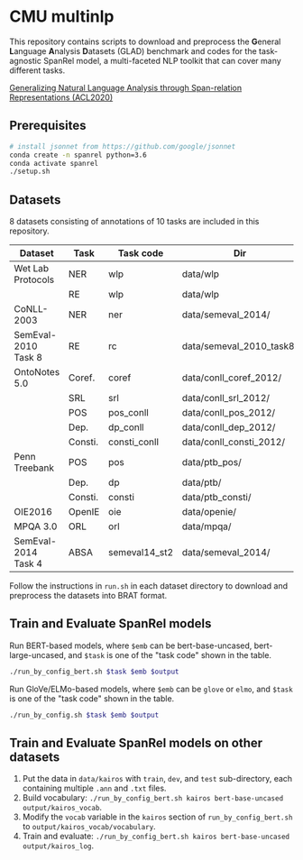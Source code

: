 # CMU multinlp

This repository contains scripts to download and preprocess the **G**eneral **L**anguage **A**nalysis **D**atasets (GLAD) benchmark and codes for the task-agnostic SpanRel model, a multi-faceted NLP toolkit that can cover many different tasks.

[Generalizing Natural Language Analysis through Span-relation Representations (ACL2020)](https://arxiv.org/abs/1911.03822)

## Prerequisites

```bash
# install jsonnet from https://github.com/google/jsonnet
conda create -n spanrel python=3.6
conda activate spanrel
./setup.sh
```

## Datasets

8 datasets consisting of annotations of 10 tasks are included in this repository.

| Dataset             | Task    | Task code     | Dir                      |
|---------------------|---------|---------------|--------------------------|
| Wet Lab Protocols   | NER     | wlp           | data/wlp                 |
|                     | RE      | wlp           | data/wlp                 |
| CoNLL-2003          | NER     | ner           | data/semeval_2014/       |
| SemEval-2010 Task 8 | RE      | rc            | data/semeval_2010_task8/ |
| OntoNotes 5.0       | Coref.  | coref         | data/conll_coref_2012/   |
|                     | SRL     | srl           | data/conll_srl_2012/     |
|                     | POS     | pos_conll     | data/conll_pos_2012/     |
|                     | Dep.    | dp_conll      | data/conll_dep_2012/     |
|                     | Consti. | consti_conll  | data/conll_consti_2012/  |
| Penn Treebank       | POS     | pos           | data/ptb_pos/            |
|                     | Dep.    | dp            | data/ptb/                |
|                     | Consti. | consti        | data/ptb_consti/         |
| OIE2016             | OpenIE  | oie           | data/openie/             |
| MPQA 3.0            | ORL     | orl           | data/mpqa/               |
| SemEval-2014 Task 4 | ABSA    | semeval14_st2 | data/semeval_2014/       |

Follow the instructions in `run.sh` in each dataset directory to download and preprocess the datasets into BRAT format.

## Train and Evaluate SpanRel models

Run BERT-based models, where `$emb` can be bert-base-uncased, bert-large-uncased, and `$task` is one of the "task code" shown in the table.
```bash
./run_by_config_bert.sh $task $emb $output
```

Run GloVe/ELMo-based models, where `$emb` can be `glove` or `elmo`, and `$task` is one of the "task code" shown in the table.
```bash
./run_by_config.sh $task $emb $output
```

## Train and Evaluate SpanRel models on other datasets

1. Put the data in `data/kairos` with `train`, `dev`, and `test` sub-directory, each containing multiple `.ann` and `.txt` files.
2. Build vocabulary: `./run_by_config_bert.sh kairos bert-base-uncased output/kairos_vocab`.
3. Modify the `vocab` variable in the `kairos` section of `run_by_config_bert.sh` to `output/kairos_vocab/vocabulary`.
4. Train and evaluate: `./run_by_config_bert.sh kairos bert-base-uncased output/kairos_log`.

